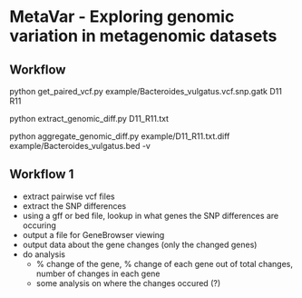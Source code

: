 # MetaVar - Exploring genomic variation in metagenomic datasets

## Workflow

python get_paired_vcf.py example/Bacteroides_vulgatus.vcf.snp.gatk D11 R11

python extract_genomic_diff.py D11_R11.txt

python aggregate_genomic_diff.py example/D11_R11.txt.diff example/Bacteroides_vulgatus.bed -v


## Workflow 1
* extract pairwise vcf files
* extract the SNP differences
* using a gff or bed file, lookup in what genes the SNP differences are occuring
* output a file for GeneBrowser viewing
* output data about the gene changes (only the changed genes)
* do analysis
  * % change of the gene, % change of each gene out of total changes, number of changes in each gene
  * some analysis on where the changes occured (?)


